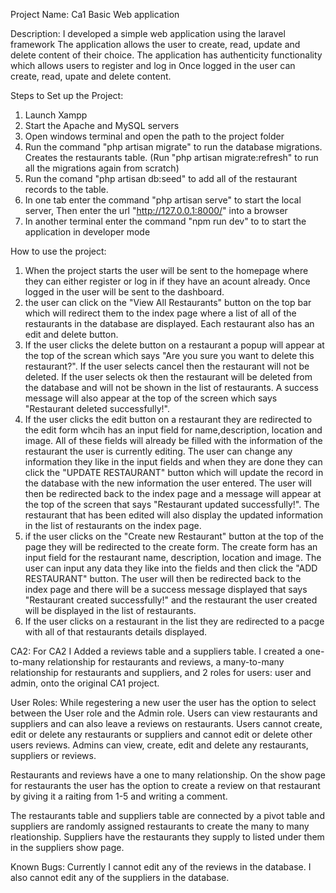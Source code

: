 Project Name: Ca1 Basic Web application

Description: I developed a simple web application using the laravel framework
The application allows the user to create, read, update and delete
content of their choice. The application has authenticity functionality
which allows users to register and log in Once logged in the user can
create, read, upate and delete content.

Steps to Set up the Project:
1. Launch Xampp
2. Start the Apache and MySQL servers
3. Open windows terminal and open the path to the project folder
4. Run the command "php artisan migrate" to run the database migrations. Creates the restaurants table. (Run "php artisan migrate:refresh" to run all the migrations again from scratch)
5. Run the comand "php artisan db:seed" to add all of the restaurant records to the table.
4. In one tab enter the command "php artisan serve" to start the local server, Then enter the url "http://127.0.0.1:8000/" into a browser
5. In another terminal enter the command "npm run dev" to to start the application in developer mode

How to use the project:
1. When the project starts the user will be sent to the homepage where they can either register or log in if they have an acount already. Once logged in the user will be sent to the dashboard.
2. the user can click on the "View All Restaurants" button on the top bar which will redirect them to the index page where a list of all of the restaurants in the database are displayed. Each restaurant also has an edit and delete button.
3. If the user clicks the delete button on a restaurant a popup will appear at the top of the screan which says "Are you sure you want to delete this restaurant?". If the user selects cancel then the restaurant will not be deleted. If the user selects ok then the restaurant will be deleted from the database and will not be shown in the list of restaurants. A success message will also appear at the top of the screen which says "Restaurant deleted successfully!".
3. If the user clicks the edit button on a restaurant they are redirected to the edit form whcih has an input field for name,description, location and image. All of these fields will already be filled with the information of the restaurant the user is currently editing. The user can change any information they like in the input fields and when they are done they can click the "UPDATE RESTAURANT" button which will update the record in the database with the new information the user entered. The user will then be redirected back to the index page and a message will appear at the top of the screen that says "Restaurant updated successfully!". The restaurant that has been edited will also display the updated information in the list of restaurants on the index page.
5. if the user clicks on the "Create new Restaurant" button at the top of the page they will be redirected to the create form. The create form has an input field for the restaurant name, description, location and image. The user can input any data they like into the fields and then click the "ADD RESTAURANT" button. The user will then be redirected back to the index page and there will be a success message displayed that says "Restaurant created successfully!" and the restaurant the user created will be displayed in the list of restaurants.
6. If the user clicks on a restaurant in the list they are redirected to a pacge with all of that restaurants details displayed.


CA2: 
For CA2 I Added a reviews table and a suppliers table. I created a one-to-many relationship for restaurants and reviews, a many-to-many relationship for restaurants and suppliers, and 2 roles for users: user and admin, onto the original CA1 project.

User Roles:
While regestering a new user the user has the option to select between the User role and the Admin role.
Users can view restaurants and suppliers and can also leave a reviews on restaurants.
Users cannot create, edit or delete any restaurants or suppliers and cannot edit or delete other users reviews.
Admins can view, create, edit and delete any restaurants, suppliers or reviews.

Restaurants and reviews have a  one to many relationship. On the show page for restaurants the user has the option to create a review on that restaurant by giving it a raiting from 1-5 and writing a comment.

The restaurants table and suppliers table are connected by a pivot table and suppliers are randomly assigned restaurants to create the many to many rleationship. Suppliers have the restaurants they supply to listed under them in the suppliers show page.

Known Bugs:
Currently I cannot edit any of the reviews in the database.
I also cannot edit any of the suppliers in the database.